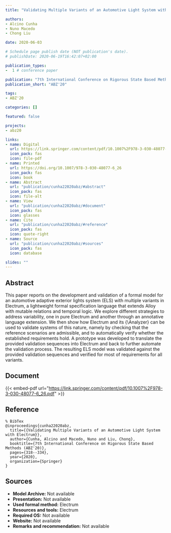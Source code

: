 ```yaml
---
title: "Validating Multiple Variants of an Automotive Light System with Electrum"

authors:
- Alcino Cunha
- Nuno Macedo
- Chong Liu

date: 2020-06-03

# Schedule page publish date (NOT publication's date).
# publishDate: 2020-06-19T16:42:07+02:00

publication_types:
-  1 # conference paper

publication: "7th International Conference on Rigorous State Based Methods (ABZ'20)"
publication_short: "ABZ'20"

tags:
- ABZ'20

categories: []

featured: false

projects:
- abz20

links:
- name: Digital
  url: https://link.springer.com/content/pdf/10.1007%2F978-3-030-48077-6_26.pdf
  icon_pack: fas
  icon: file-pdf
- name: Printed
  url: https://doi.org/10.1007/978-3-030-48077-6_26
  icon_pack: fas
  icon: book
- name: Abstract
  url: "publication/cunha22020abz/#abstract"
  icon_pack: fas
  icon: file-alt
- name: View
  url: "publication/cunha22020abz/#document"
  icon_pack: fas
  icon: glasses
- name: Cite
  url: "publication/cunha22020abz/#reference"
  icon_pack: fas
  icon: quote-right
- name: Source
  url: "publication/cunha22020abz/#sources"
  icon_pack: fas
  icon: database

slides: ""
---
```


## Abstract

This paper reports on the development and validation of a formal model for an automotive adaptive exterior lights system (ELS) with multiple variants in Electrum, a lightweight formal specification language that extends Alloy with mutable relations and temporal logic. We explore different strategies to address variability, one in pure Electrum and another through an annotative language extension. We then show how Electrum and its {\Analyzer} can be used to validate systems of this nature, namely by checking that the reference scenarios are admissible, and to automatically verify whether the established requirements hold. A prototype was developed to translate the provided validation sequences into Electrum and back to further automate the validation process. The resulting ELS model was validated against the provided validation sequences and verified for most of requirements for all variants.

## Document

{{< embed-pdf url="https://link.springer.com/content/pdf/10.1007%2F978-3-030-48077-6_26.pdf" >}}

## Reference

~~~
% BibTex
@inproceedings{cunha22020abz,
  title={{Validating Multiple Variants of an Automotive Light System with Electrum}},
  author={Cunha, Alcino and Macedo, Nuno and Liu, Chong},
  booktitle={7th International Conference on Rigorous State Based Methods (ABZ'20)},
  pages={318--334},
  year={2020},
  organization={Springer}
}
~~~

## Sources

- **Model Archive:**
  Not available
- **Presentation:**
  Not available
- **Used formal method:**
  Electrum
- **Resources and tools:**
  Electrum
- **Required OS:**
  Not available
- **Website:**
  Not available
- **Remarks and recommendation:**
  Not available
